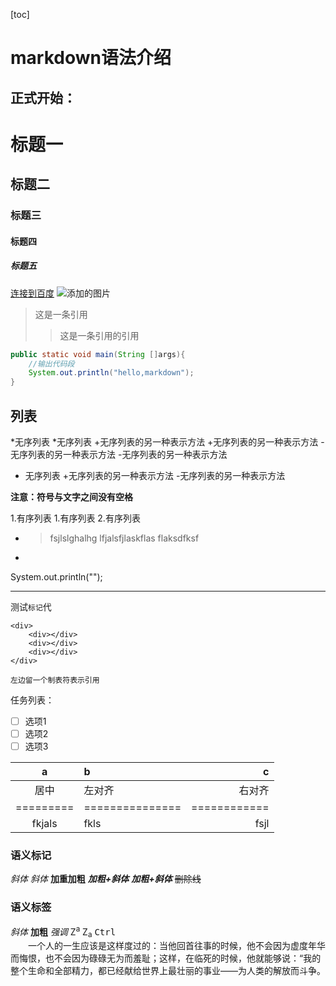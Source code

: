 [toc]

# markdown语法介绍

## 正式开始：

# 标题一

## 标题二

### 标题三

#### 标题四

##### 标题五

[连接到百度](www.baidu.com)
![添加的图片](C:/Users/知行合一/Pictures/467022.jpg)
>这是一条引用
>>这是一条引用的引用

```java
public static void main(String []args){
    //输出代码段
    System.out.println("hello,markdown");
}
```

## 列表

*无序列表
*无序列表
  +无序列表的另一种表示方法
  +无序列表的另一种表示方法
    -无序列表的另一种表示方法
    -无序列表的另一种表示方法

* 无序列表
  +无序列表的另一种表示方法
    -无序列表的另一种表示方法

**注意：符号与文字之间没有空格**

1.有序列表
1.有序列表
2.有序列表

*   >fsjlslghalhg
lfjalsfjlaskflas
flaksdfksf

*       
System.out.println("");
****
测试`标记`代

    <div>
        <div></div>
        <div></div>
        <div></div>
    </div>

    左边留一个制表符表示引用

任务列表：

* [ ] 选项1
* [ ] 选项2
* [ ] 选项3

|    a    |       b       |      c     |
|:-------:|:------------- | ----------:|
|   居中  |     左对齐    |   右对齐   |
|=========|===============|============|
|fkjals   |fkls             |fsjl|

### 语义标记

*斜体*
_斜体_
**加重加粗**
***加粗+斜体***
**_加粗+斜体_**
~~删除线~~

### 语义标签

<i>斜体</i>
<b>加粗</b>
<em>强调</em>
Z<sup>a</sup>
Z<sub>a</sub>
<kbd>Ctrl</kbd>  
　　一个人的一生应该是这样度过的：当他回首往事的时候，他不会因为虚度年华而悔恨，也不会因为碌碌无为而羞耻；这样，在临死的时候，他就能够说：“我的整个生命和全部精力，都已经献给世界上最壮丽的事业——为人类的解放而斗争。

[c]: # (ghj)

[//]: <> (在markdown中的注释示例)

[//]: <> (在markdown中的注释示例)
[//]: # (在markdown中的注释示例)
[comment]: <> (在markdown中的注释示例)

